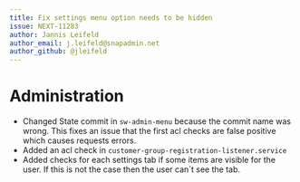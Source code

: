 ```yaml
---
title: Fix settings menu option needs to be hidden
issue: NEXT-11283
author: Jannis Leifeld
author_email: j.leifeld@snapadmin.net 
author_github: @jleifeld
---
```

# Administration
* Changed State commit in `sw-admin-menu` because the commit name was wrong. This fixes an issue that the first acl checks are false positive which causes requests errors.
* Added an acl check in `customer-group-registration-listener.service`
* Added checks for each settings tab if some items are visible for the user. If this is not the case then the user can´t see the tab.
